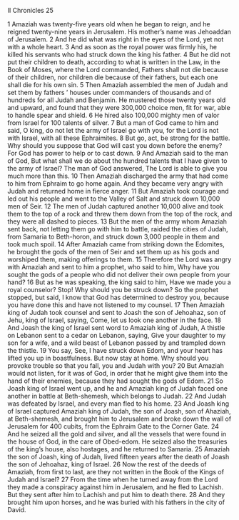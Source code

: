 II Chronicles 25

1	Amaziah was twenty-five years old when he began to reign, and he reigned twenty-nine years in Jerusalem. His mother’s name was Jehoaddan of Jerusalem.
2	And he did what was right in the eyes of the Lord, yet not with a whole heart.
3	And as soon as the royal power was firmly his, he killed his servants who had struck down the king his father.
4	But he did not put their children to death, according to what is written in the Law, in the Book of Moses, where the Lord commanded, Fathers shall not die because of their children, nor children die because of their fathers, but each one shall die for his own sin.
5	Then Amaziah assembled the men of Judah and set them by fathers ’ houses under commanders of thousands and of hundreds for all Judah and Benjamin. He mustered those twenty years old and upward, and found that they were 300,000 choice men, fit for war, able to handle spear and shield.
6	He hired also 100,000 mighty men of valor from Israel for 100 talents of silver.
7	But a man of God came to him and said, O king, do not let the army of Israel go with you, for the Lord is not with Israel, with all these Ephraimites.
8	But go, act, be strong for the battle. Why should you suppose that God will cast you down before the enemy? For God has power to help or to cast down.
9	And Amaziah said to the man of God, But what shall we do about the hundred talents that I have given to the army of Israel? The man of God answered, The Lord is able to give you much more than this.
10	Then Amaziah discharged the army that had come to him from Ephraim to go home again. And they became very angry with Judah and returned home in fierce anger.
11	But Amaziah took courage and led out his people and went to the Valley of Salt and struck down 10,000 men of Seir.
12	The men of Judah captured another 10,000 alive and took them to the top of a rock and threw them down from the top of the rock, and they were all dashed to pieces.
13	But the men of the army whom Amaziah sent back, not letting them go with him to battle, raided the cities of Judah, from Samaria to Beth-horon, and struck down 3,000 people in them and took much spoil.
14	After Amaziah came from striking down the Edomites, he brought the gods of the men of Seir and set them up as his gods and worshiped them, making offerings to them.
15	Therefore the Lord was angry with Amaziah and sent to him a prophet, who said to him, Why have you sought the gods of a people who did not deliver their own people from your hand?
16	But as he was speaking, the king said to him, Have we made you a royal counselor? Stop! Why should you be struck down? So the prophet stopped, but said, I know that God has determined to destroy you, because you have done this and have not listened to my counsel.
17	Then Amaziah king of Judah took counsel and sent to Joash the son of Jehoahaz, son of Jehu, king of Israel, saying, Come, let us look one another in the face.
18	And Joash the king of Israel sent word to Amaziah king of Judah, A thistle on Lebanon sent to a cedar on Lebanon, saying, Give your daughter to my son for a wife, and a wild beast of Lebanon passed by and trampled down the thistle.
19	You say, See, I have struck down Edom, and your heart has lifted you up in boastfulness. But now stay at home. Why should you provoke trouble so that you fall, you and Judah with you?
20	But Amaziah would not listen, for it was of God, in order that he might give them into the hand of their enemies, because they had sought the gods of Edom.
21	So Joash king of Israel went up, and he and Amaziah king of Judah faced one another in battle at Beth-shemesh, which belongs to Judah.
22	And Judah was defeated by Israel, and every man fled to his home.
23	And Joash king of Israel captured Amaziah king of Judah, the son of Joash, son of Ahaziah, at Beth-shemesh, and brought him to Jerusalem and broke down the wall of Jerusalem for 400 cubits, from the Ephraim Gate to the Corner Gate.
24	And he seized all the gold and silver, and all the vessels that were found in the house of God, in the care of Obed-edom. He seized also the treasuries of the king’s house, also hostages, and he returned to Samaria.
25	Amaziah the son of Joash, king of Judah, lived fifteen years after the death of Joash the son of Jehoahaz, king of Israel.
26	Now the rest of the deeds of Amaziah, from first to last, are they not written in the Book of the Kings of Judah and Israel?
27	From the time when he turned away from the Lord they made a conspiracy against him in Jerusalem, and he fled to Lachish. But they sent after him to Lachish and put him to death there.
28	And they brought him upon horses, and he was buried with his fathers in the city of David.


